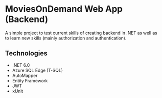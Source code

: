 # MoviesOnDemand Web App (Backend)

A simple project to test current skills of creating backend in .NET as well as to learn new skills (mainly authorization and authentication).

## Technologies

* .NET 6.0
* Azure SQL Edge (T-SQL)
* AutoMapper
* Entity Framework
* JWT
* xUnit

